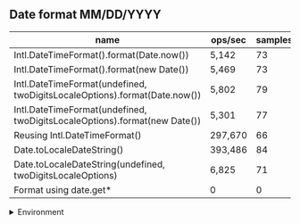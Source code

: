 ## Date format MM/DD/YYYY

|name|ops/sec|samples|
|-|-|-|
|Intl.DateTimeFormat().format(Date.now())|5,142|73|
|Intl.DateTimeFormat().format(new Date())|5,469|73|
|Intl.DateTimeFormat(undefined, twoDigitsLocaleOptions).format(Date.now())|5,802|79|
|Intl.DateTimeFormat(undefined, twoDigitsLocaleOptions).format(new Date())|5,301|77|
|Reusing Intl.DateTimeFormat()|297,670|66|
|Date.toLocaleDateString()|393,486|84|
|Date.toLocaleDateString(undefined, twoDigitsLocaleOptions)|6,825|71|
|Format using date.get*|0|0|


<details>
<summary>Environment</summary>

* __Machine:__ linux x64 | 2 vCPUs | 6.8GB Mem
* __Run:__ Sat Oct 14 2023 01:44:25 GMT+0000 (Coordinated Universal Time)
</details>

<!--
{"environment":{"platform":"linux","arch":"x64","cpus":2,"totalMemory":6.759754180908203},"benchmarks":[{"name":"Intl.DateTimeFormat().format(Date.now())","hz":5142.314040134328,"cycles":7,"stats":{"deviation":0.00009699162160576501,"mean":0.000194464980589532,"moe":0.00002224994089585741,"rme":11.441618346092653,"sem":0.000011352010661151741,"variance":9.407374661715902e-9}},{"name":"Intl.DateTimeFormat().format(new Date())","hz":5469.286639738427,"cycles":7,"stats":{"deviation":0.000022645511821608727,"mean":0.00018283920113717532,"moe":0.000005194895097591459,"rme":2.841237035209962,"sem":0.000002650456682444622,"variance":5.128192056626205e-10}},{"name":"Intl.DateTimeFormat(undefined, twoDigitsLocaleOptions).format(Date.now())","hz":5801.589558929024,"cycles":5,"stats":{"deviation":0.00025472295362741177,"mean":0.000172366554000866,"moe":0.00005617079979001096,"rme":32.587992557842014,"sem":0.000028658571321434165,"variance":6.488378310467257e-8}},{"name":"Intl.DateTimeFormat(undefined, twoDigitsLocaleOptions).format(new Date())","hz":5301.470182774071,"cycles":5,"stats":{"deviation":0.00003326160294131437,"mean":0.00018862692149986505,"moe":0.000007429402432520997,"rme":3.938675547183922,"sem":0.000003790511445163774,"variance":1.1063342302256525e-9}},{"name":"Reusing Intl.DateTimeFormat()","hz":297669.8971812719,"cycles":3,"stats":{"deviation":0.000006603766469275523,"mean":0.0000033594260268482253,"moe":0.0000015932202231335979,"rme":47.42537000073012,"sem":8.12867460782448e-7,"variance":4.360973158072771e-11}},{"name":"Date.toLocaleDateString()","hz":393485.8188579801,"cycles":3,"stats":{"deviation":1.8256348734655708e-7,"mean":0.0000025413876487399604,"moe":3.904184666203316e-8,"rme":1.5362413003537814,"sem":1.991930952144549e-8,"variance":3.332942691213651e-14}},{"name":"Date.toLocaleDateString(undefined, twoDigitsLocaleOptions)","hz":6825.309385498568,"cycles":3,"stats":{"deviation":0.00006974849712882154,"mean":0.00014651350488589654,"moe":0.00001622414246749812,"rme":11.073479185508083,"sem":0.000008277623707907204,"variance":4.864852851729228e-9}},{"name":"Format using date.get*","hz":0,"cycles":0,"stats":{"deviation":0,"mean":0,"moe":0,"rme":0,"sem":0,"variance":0}}]}-->
